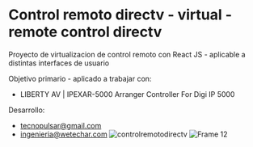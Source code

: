 # Control remoto directv - virtual - remote control directv

Proyecto de virtualizacion de control remoto con React JS - aplicable a distintas interfaces de usuario

Objetivo primario - aplicado a trabajar con:
  
- LIBERTY AV | IPEXAR-5000 Arranger Controller For Digi IP 5000

Desarrollo: 
- tecnopulsar@gmail.com
- ingenieria@wetechar.com
![controlremotodirectv](https://github.com/tecnopulsar/ControlRemoto/assets/59393765/7af9112d-eedf-4136-a7e7-959768e8d746)
![Frame 12](https://github.com/tecnopulsar/ControlRemoto/assets/59393765/a3b5049b-8ea4-42ab-a7ab-8c703645740a)
